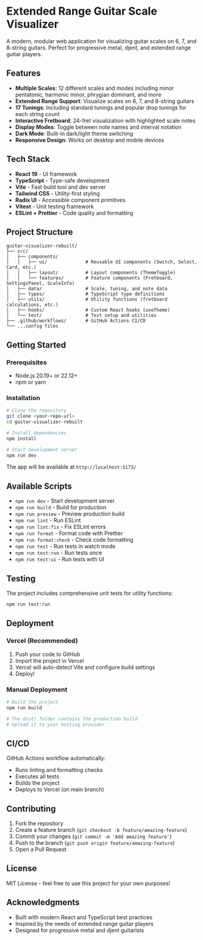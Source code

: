 # Extended Range Guitar Scale Visualizer

A modern, modular web application for visualizing guitar scales on 6, 7, and 8-string guitars. Perfect for progressive metal, djent, and extended range guitar players.

## Features

- **Multiple Scales**: 12 different scales and modes including minor pentatonic, harmonic minor, phrygian dominant, and more
- **Extended Range Support**: Visualize scales on 6, 7, and 8-string guitars
- **17 Tunings**: Including standard tunings and popular drop tunings for each string count
- **Interactive Fretboard**: 24-fret visualization with highlighted scale notes
- **Display Modes**: Toggle between note names and interval notation
- **Dark Mode**: Built-in dark/light theme switching
- **Responsive Design**: Works on desktop and mobile devices

## Tech Stack

- **React 19** - UI framework
- **TypeScript** - Type-safe development
- **Vite** - Fast build tool and dev server
- **Tailwind CSS** - Utility-first styling
- **Radix UI** - Accessible component primitives
- **Vitest** - Unit testing framework
- **ESLint + Prettier** - Code quality and formatting

## Project Structure

```
guitar-visualizer-rebuilt/
├── src/
│   ├── components/
│   │   ├── ui/              # Reusable UI components (Switch, Select, Card, etc.)
│   │   ├── layout/          # Layout components (ThemeToggle)
│   │   └── features/        # Feature components (Fretboard, SettingsPanel, ScaleInfo)
│   ├── data/                # Scale, tuning, and note data
│   ├── types/               # TypeScript type definitions
│   ├── utils/               # Utility functions (fretboard calculations, etc.)
│   ├── hooks/               # Custom React hooks (useTheme)
│   └── test/                # Test setup and utilities
├── .github/workflows/       # GitHub Actions CI/CD
└── ...config files
```

## Getting Started

### Prerequisites

- Node.js 20.19+ or 22.12+
- npm or yarn

### Installation

```bash
# Clone the repository
git clone <your-repo-url>
cd guitar-visualizer-rebuilt

# Install dependencies
npm install

# Start development server
npm run dev
```

The app will be available at `http://localhost:5173/`

## Available Scripts

- `npm run dev` - Start development server
- `npm run build` - Build for production
- `npm run preview` - Preview production build
- `npm run lint` - Run ESLint
- `npm run lint:fix` - Fix ESLint errors
- `npm run format` - Format code with Prettier
- `npm run format:check` - Check code formatting
- `npm run test` - Run tests in watch mode
- `npm run test:run` - Run tests once
- `npm run test:ui` - Run tests with UI

## Testing

The project includes comprehensive unit tests for utility functions:

```bash
npm run test:run
```

## Deployment

### Vercel (Recommended)

1. Push your code to GitHub
2. Import the project in Vercel
3. Vercel will auto-detect Vite and configure build settings
4. Deploy!

### Manual Deployment

```bash
# Build the project
npm run build

# The dist/ folder contains the production build
# Upload it to your hosting provider
```

## CI/CD

GitHub Actions workflow automatically:
- Runs linting and formatting checks
- Executes all tests
- Builds the project
- Deploys to Vercel (on main branch)

## Contributing

1. Fork the repository
2. Create a feature branch (`git checkout -b feature/amazing-feature`)
3. Commit your changes (`git commit -m 'Add amazing feature'`)
4. Push to the branch (`git push origin feature/amazing-feature`)
5. Open a Pull Request

## License

MIT License - feel free to use this project for your own purposes!

## Acknowledgments

- Built with modern React and TypeScript best practices
- Inspired by the needs of extended range guitar players
- Designed for progressive metal and djent guitarists
